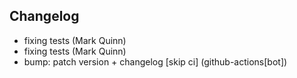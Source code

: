 ## Changelog

- fixing tests (Mark Quinn)
- fixing tests (Mark Quinn)
- bump: patch version + changelog [skip ci] (github-actions[bot])